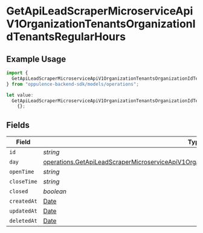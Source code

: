 # GetApiLeadScraperMicroserviceApiV1OrganizationTenantsOrganizationIdTenantsRegularHours

## Example Usage

```typescript
import {
  GetApiLeadScraperMicroserviceApiV1OrganizationTenantsOrganizationIdTenantsRegularHours,
} from "oppulence-backend-sdk/models/operations";

let value:
  GetApiLeadScraperMicroserviceApiV1OrganizationTenantsOrganizationIdTenantsRegularHours =
    {};
```

## Fields

| Field                                                                                                                                                                                                                | Type                                                                                                                                                                                                                 | Required                                                                                                                                                                                                             | Description                                                                                                                                                                                                          |
| -------------------------------------------------------------------------------------------------------------------------------------------------------------------------------------------------------------------- | -------------------------------------------------------------------------------------------------------------------------------------------------------------------------------------------------------------------- | -------------------------------------------------------------------------------------------------------------------------------------------------------------------------------------------------------------------- | -------------------------------------------------------------------------------------------------------------------------------------------------------------------------------------------------------------------- |
| `id`                                                                                                                                                                                                                 | *string*                                                                                                                                                                                                             | :heavy_minus_sign:                                                                                                                                                                                                   | N/A                                                                                                                                                                                                                  |
| `day`                                                                                                                                                                                                                | [operations.GetApiLeadScraperMicroserviceApiV1OrganizationTenantsOrganizationIdTenantsResponseDay](../../models/operations/getapileadscrapermicroserviceapiv1organizationtenantsorganizationidtenantsresponseday.md) | :heavy_minus_sign:                                                                                                                                                                                                   | N/A                                                                                                                                                                                                                  |
| `openTime`                                                                                                                                                                                                           | *string*                                                                                                                                                                                                             | :heavy_minus_sign:                                                                                                                                                                                                   | N/A                                                                                                                                                                                                                  |
| `closeTime`                                                                                                                                                                                                          | *string*                                                                                                                                                                                                             | :heavy_minus_sign:                                                                                                                                                                                                   | N/A                                                                                                                                                                                                                  |
| `closed`                                                                                                                                                                                                             | *boolean*                                                                                                                                                                                                            | :heavy_minus_sign:                                                                                                                                                                                                   | N/A                                                                                                                                                                                                                  |
| `createdAt`                                                                                                                                                                                                          | [Date](https://developer.mozilla.org/en-US/docs/Web/JavaScript/Reference/Global_Objects/Date)                                                                                                                        | :heavy_minus_sign:                                                                                                                                                                                                   | N/A                                                                                                                                                                                                                  |
| `updatedAt`                                                                                                                                                                                                          | [Date](https://developer.mozilla.org/en-US/docs/Web/JavaScript/Reference/Global_Objects/Date)                                                                                                                        | :heavy_minus_sign:                                                                                                                                                                                                   | N/A                                                                                                                                                                                                                  |
| `deletedAt`                                                                                                                                                                                                          | [Date](https://developer.mozilla.org/en-US/docs/Web/JavaScript/Reference/Global_Objects/Date)                                                                                                                        | :heavy_minus_sign:                                                                                                                                                                                                   | N/A                                                                                                                                                                                                                  |